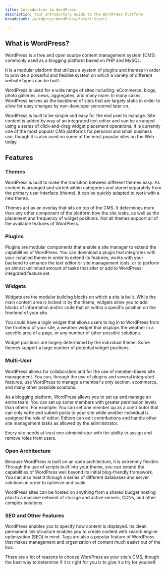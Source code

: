 ```yaml
---
title: Introduction to WordPress
description: Your Introductory Guide to the WordPress Platform
breadcrumb: /wordpress:WordPress/!start:Start/

---
```


What is WordPress?
-----
WordPress is a free and open source content management system (CMS) commonly used as a blogging platform based on PHP and MySQL. 

It is a modular platform that utilizes a system of plugins and themes in order to provide a powerful and flexible system on which a variety of different website types can be built.

WordPress is used for a wide range of sites including: eCommerce, blogs, photo galleries, news, aggregates, and many more. In many cases, WordPress serves as the backbone of sites that are largely static in order to allow for easy changes by non-developer personnel later on.

WordPress is built to be simple and easy for the end user to manage. Site content is added by way of an integrated text editor and can be arranged using a series of click-and-drag widget placement operations. It is currently one of the most popular CMS platforms for personal and small business use, though it is also used on some of the most popular sites on the Web today.

Features
-----

### Themes
WordPress is built to make the transition between different themes easy. As content is arranged and sorted within categories and stored separately from the primary user interface (theme), it can be quickly adapted to work with a new theme. 

Themes act as an overlay that sits on top of the CMS. It determines more than any other component of the platform how the site looks, as well as the placement and frequency of widget positions. Not all themes support all of the available features of WordPress.

### Plugins
Plugins are modular components that enable a site manager to extend the capabilities of WordPress. You can download a plugin that integrates with your installed theme in order to extend its features, works with your backend to enhance the text editor or site management tools, or to perform an almost unlimited amount of tasks that alter or add to WordPress' integrated feature set.

### Widgets
Widgets are the modular building blocks on which a site is built. While the main content area is locked in by the theme, widgets allow you to add blocks of information and/or code that sit within a specific position on the frontend of your site.

You could have a login widget that allows users to log in to WordPress from the frontend of your site, a weather widget that displays the weather in a specific area of a page, or any number of other possible solutions. 

Widget positions are largely determined by the individual theme. Some themes support a large number of potential widget positions.

### Multi-User
WordPress allows for collaboration and for the use of member-based site management. You can, through the use of plugins and several integrated features, use WordPress to manage a member's only section, ecommerce, and many other possible solutions.

As a blogging platform, WordPress allows you to set up and manage an entire team. You can set up some members with greater permission levels than others. For example: You can set one member up as a contributor that can only write and submit posts to your site while another individual is assigned the role of editor. Editors can edit contributions and handle other site management tasks as allowed by the administrator.

Every site needs at least one administrator with the ability to assign and remove roles from users.

### Open Architecture
Because WordPress is built on an open architecture, it is extremely flexible. Through the use of scripts built into your theme, you can extend the capabilities of WordPress well beyond its initial blog-friendly framework. You can also host it through a series of different databases and server solutions in order to optimize and scale. 

WordPress sites can be hosted on anything from a shared budget hosting plan to a massive network of storage and active servers, CDNs, and other complex solutions.

### SEO and Other Features
WordPress enables you to specify how content is displayed. Its clean permanent link structure enables you to create content with search engine optimization (SEO) in mind. Tags are also a popular feature of WordPress that makes management and organization of content much easier out of the box.

There are a lot of reasons to choose WordPress as your site's CMS, though the best way to determine if it is right for you is to give it a try for yourself.
